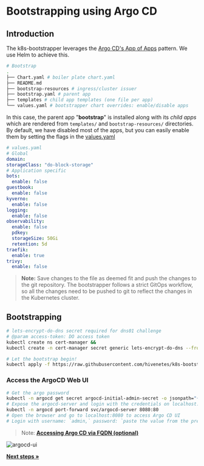 # Bootstrapping using Argo CD

## Introduction

The k8s-bootstrapper leverages the [Argo CD's App of Apps](https://argo-cd.readthedocs.io/en/stable/operator-manual/cluster-bootstrapping/) pattern. We use Helm to achieve this.

```bash
# Bootstrap
.
├── Chart.yaml # boiler plate chart.yaml
├── README.md 
├── bootstrap-resources # ingress/cluster issuer
├── bootstrap.yaml # parent app 
├── templates # child app templates (one file per app)
└── values.yaml # bootstrapper chart overrides: enable/disable apps
```

In this case, the parent app "**bootstrap**" is installed along with its *child apps* which are rendered from `templates/` and `bootstrap-resources/` directories.
By default, we have disabled most of the apps, but you can easily enable them by setting the flags in the [values.yaml](./values.yaml)

```yaml
# values.yaml
# Global
domain: 
storageClass: "do-block-storage"
# Application specific
bots:
  enable: false
guestbook:
  enable: false
kyverno:
  enable: false  
logging:
  enable: false
observability:
  enable: false
  pdkey:
  storageSize: 50Gi
  retention: 5d
traefik:
  enable: true  
trivy:
  enable: false
```

> **Note:** Save changes to the file as deemed fit and push the changes to the git repository. The bootstrapper follows a strict GitOps workflow, so all the changes need to be pushed to git to reflect the changes in the Kubernetes cluster.

## Bootstrapping

```bash
# lets-encrypt-do-dns secret required for dns01 challenge    
# @param access-token: DO access token  
kubectl create ns cert-manager && 
kubectl create -n cert-manager secret generic lets-encrypt-do-dns --from-literal=access-token=<insert DO access token>
```

```bash
# Let the bootstrap begin!
kubectl apply -f https://raw.githubusercontent.com/hivenetes/k8s-bootstrapper/feat/demo/bootstrap/bootstrap.yaml
```

### Access the ArgoCD Web UI

```bash
# Get the argo password
kubectl -n argocd get secret argocd-initial-admin-secret -o jsonpath="{.data.password}" | base64 -d; echo
# Expose the argocd-server and login with the credentials on localhost:8080
kubectl -n argocd port-forward svc/argocd-server 8080:80
# Open the browser and go to localhost:8080 to access Argo CD UI
# Login with username: `admin,` password: `paste the value from the previous step.`
```

>Note: [**Accessing Argo CD via FQDN (optional)**](../argocd/README.md)

![argocd-ui](../docs/assets/argocd-ui.png)

[**Next steps »**](../observability/README.md)
